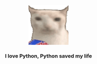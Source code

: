 <div align="center">
<img src="https://raw.githubusercontent.com/IvnMatz/IvnMatz/refs/heads/main/gatopapas.gif" >

### **I love Python, Python saved my life**

</div>

 



<!--
**IvnMatz/IvnMatz** is a ✨ _special_ ✨ repository because its `README.md` (this file) appears on your GitHub profile.

Here are some ideas to get you started:

- 🔭 I’m currently working on ...
- 🌱 I’m currently learning ...
- 👯 I’m looking to collaborate on ...
- 🤔 I’m looking for help with ...
- 💬 Ask me about ...
- 📫 How to reach me: ...
- 😄 Pronouns: ...
- ⚡ Fun fact: ...
-->
